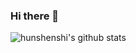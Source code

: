 ### Hi there 👋

![hunshenshi's github stats](https://github-readme-stats.vercel.app/api?username=hunshenshi&show_icons=true&theme=dracula) 


<!--
**hunshenshi/hunshenshi** is a ✨ _special_ ✨ repository because its `README.md` (this file) appears on your GitHub profile.

Here are some ideas to get you started:

- 🔭 I’m currently working on ...
- 🌱 I’m currently learning ...
- 👯 I’m looking to collaborate on ...
- 🤔 I’m looking for help with ...
- 💬 Ask me about ...
- 📫 How to reach me: ...
- 😄 Pronouns: ...
- ⚡ Fun fact: ...
-->
